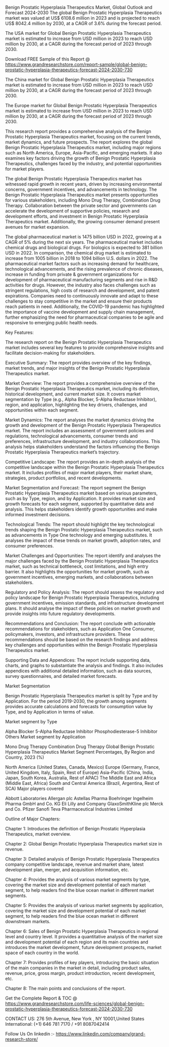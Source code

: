 Benign Prostatic Hyperplasia Therapeutics Market, Global Outlook and Forecast 2024-2030
The global Benign Prostatic Hyperplasia Therapeutics market was valued at US$ 6108.6 million in 2023 and is projected to reach US$ 8042.4 million by 2030, at a CAGR of 3.6% during the forecast period.

The USA market for Global Benign Prostatic Hyperplasia Therapeutics market is estimated to increase from USD million in 2023 to reach USD million by 2030, at a CAGR during the forecast period of 2023 through 2030.

Download FREE Sample of this Report @ https://www.grandresearchstore.com/report-sample/global-benign-prostatic-hyperplasia-therapeutics-forecast-2024-2030-730

The China market for Global Benign Prostatic Hyperplasia Therapeutics market is estimated to increase from USD million in 2023 to reach USD million by 2030, at a CAGR during the forecast period of 2023 through 2030.

The Europe market for Global Benign Prostatic Hyperplasia Therapeutics market is estimated to increase from USD million in 2023 to reach USD million by 2030, at a CAGR during the forecast period of 2023 through 2030.

This research report provides a comprehensive analysis of the Benign Prostatic Hyperplasia Therapeutics market, focusing on the current trends, market dynamics, and future prospects. The report explores the global Benign Prostatic Hyperplasia Therapeutics market, including major regions such as North America, Europe, Asia-Pacific, and emerging markets. It also examines key factors driving the growth of Benign Prostatic Hyperplasia Therapeutics, challenges faced by the industry, and potential opportunities for market players.

The global Benign Prostatic Hyperplasia Therapeutics market has witnessed rapid growth in recent years, driven by increasing environmental concerns, government incentives, and advancements in technology. The Benign Prostatic Hyperplasia Therapeutics market presents opportunities for various stakeholders, including Mono Drug Therapy, Combination Drug Therapy. Collaboration between the private sector and governments can accelerate the development of supportive policies, research and development efforts, and investment in Benign Prostatic Hyperplasia Therapeutics market. Additionally, the growing consumer demand present avenues for market expansion.

The global pharmaceutical market is 1475 billion USD in 2022, growing at a CAGR of 5% during the next six years. The pharmaceutical market includes chemical drugs and biological drugs. For biologics is expected to 381 billion USD in 2022. In comparison, the chemical drug market is estimated to increase from 1005 billion in 2018 to 1094 billion U.S. dollars in 2022. The pharmaceutical market factors such as increasing demand for healthcare, technological advancements, and the rising prevalence of chronic diseases, increase in funding from private & government organizations for development of pharmaceutical manufacturing segments and rise in R&D activities for drugs. However, the industry also faces challenges such as stringent regulations, high costs of research and development, and patent expirations. Companies need to continuously innovate and adapt to these challenges to stay competitive in the market and ensure their products reach patients in need. Additionally, the COVID-19 pandemic has highlighted the importance of vaccine development and supply chain management, further emphasizing the need for pharmaceutical companies to be agile and responsive to emerging public health needs.

Key Features:

The research report on the Benign Prostatic Hyperplasia Therapeutics market includes several key features to provide comprehensive insights and facilitate decision-making for stakeholders.

Executive Summary: The report provides overview of the key findings, market trends, and major insights of the Benign Prostatic Hyperplasia Therapeutics market.

Market Overview: The report provides a comprehensive overview of the Benign Prostatic Hyperplasia Therapeutics market, including its definition, historical development, and current market size. It covers market segmentation by Type (e.g., Alpha Blocker, 5-Alpha Reductase Inhibitor), region, and application, highlighting the key drivers, challenges, and opportunities within each segment.

Market Dynamics: The report analyses the market dynamics driving the growth and development of the Benign Prostatic Hyperplasia Therapeutics market. The report includes an assessment of government policies and regulations, technological advancements, consumer trends and preferences, infrastructure development, and industry collaborations. This analysis helps stakeholders understand the factors influencing the Benign Prostatic Hyperplasia Therapeutics market’s trajectory.

Competitive Landscape: The report provides an in-depth analysis of the competitive landscape within the Benign Prostatic Hyperplasia Therapeutics market. It includes profiles of major market players, their market share, strategies, product portfolios, and recent developments.

Market Segmentation and Forecast: The report segment the Benign Prostatic Hyperplasia Therapeutics market based on various parameters, such as by Type, region, and by Application. It provides market size and growth forecasts for each segment, supported by quantitative data and analysis. This helps stakeholders identify growth opportunities and make informed investment decisions.

Technological Trends: The report should highlight the key technological trends shaping the Benign Prostatic Hyperplasia Therapeutics market, such as advancements in Type One technology and emerging substitutes. It analyses the impact of these trends on market growth, adoption rates, and consumer preferences.

Market Challenges and Opportunities: The report identify and analyses the major challenges faced by the Benign Prostatic Hyperplasia Therapeutics market, such as technical bottleneck, cost limitations, and high entry barrier. It also highlights the opportunities for market growth, such as government incentives, emerging markets, and collaborations between stakeholders.

Regulatory and Policy Analysis: The report should assess the regulatory and policy landscape for Benign Prostatic Hyperplasia Therapeutics, including government incentives, emission standards, and infrastructure development plans. It should analyse the impact of these policies on market growth and provide insights into future regulatory developments.

Recommendations and Conclusion: The report conclude with actionable recommendations for stakeholders, such as Application One Consumer, policymakers, investors, and infrastructure providers. These recommendations should be based on the research findings and address key challenges and opportunities within the Benign Prostatic Hyperplasia Therapeutics market.

Supporting Data and Appendices: The report include supporting data, charts, and graphs to substantiate the analysis and findings. It also includes appendices with additional detailed information, such as data sources, survey questionnaires, and detailed market forecasts.

Market Segmentation

Benign Prostatic Hyperplasia Therapeutics market is split by Type and by Application. For the period 2019-2030, the growth among segments provides accurate calculations and forecasts for consumption value by Type, and by Application in terms of value.

Market segment by Type

Alpha Blocker
5-Alpha Reductase Inhibitor
Phosphodiesterase-5 Inhibitor
Others
Market segment by Application

Mono Drug Therapy
Combination Drug Therapy
Global Benign Prostatic Hyperplasia Therapeutics Market Segment Percentages, By Region and Country, 2023 (%)

North America (United States, Canada, Mexico)
Europe (Germany, France, United Kingdom, Italy, Spain, Rest of Europe)
Asia-Pacific (China, India, Japan, South Korea, Australia, Rest of APAC)
The Middle East and Africa (Middle East, Africa)
South and Central America (Brazil, Argentina, Rest of SCA)
Major players covered

Abbott Laboratories
Allergan plc
Astellas Pharma
Boehringer Ingelheim Pharma GmbH and Co. KG
Eli Lilly and Company
GlaxoSmithKline plc
Merck and Co.
Pfizer
Sanofi
Teva Pharmaceutical Industries Limited

Outline of Major Chapters:

Chapter 1: Introduces the definition of Benign Prostatic Hyperplasia Therapeutics, market overview.

Chapter 2: Global Benign Prostatic Hyperplasia Therapeutics market size in revenue.

Chapter 3: Detailed analysis of Benign Prostatic Hyperplasia Therapeutics company competitive landscape, revenue and market share, latest development plan, merger, and acquisition information, etc.

Chapter 4: Provides the analysis of various market segments by type, covering the market size and development potential of each market segment, to help readers find the blue ocean market in different market segments.

Chapter 5: Provides the analysis of various market segments by application, covering the market size and development potential of each market segment, to help readers find the blue ocean market in different downstream markets.

Chapter 6: Sales of Benign Prostatic Hyperplasia Therapeutics in regional level and country level. It provides a quantitative analysis of the market size and development potential of each region and its main countries and introduces the market development, future development prospects, market space of each country in the world.

Chapter 7: Provides profiles of key players, introducing the basic situation of the main companies in the market in detail, including product sales, revenue, price, gross margin, product introduction, recent development, etc.

Chapter 8: The main points and conclusions of the report.

Get the Complete Report & TOC @ https://www.grandresearchstore.com/life-sciences/global-benign-prostatic-hyperplasia-therapeutics-forecast-2024-2030-730

CONTACT US:
276 5th Avenue, New York , NY 10001,United States
International: (+1) 646 781 7170 / +91 8087042414

Follow Us On linkedin :- https://www.linkedin.com/company/grand-research-store/
